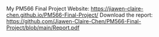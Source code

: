 My PM566 Final Project Website:
https://jiawen-claire-chen.github.io/PM566-Final-Project/
Download the report: 
https://github.com/Jiawen-Claire-Chen/PM566-Final-Project/blob/main/Report.pdf
